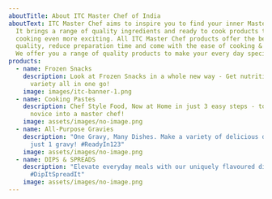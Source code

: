 ```yaml
---
aboutTitle: About ITC Master Chef of India
aboutText: ITC Master Chef aims to inspire you to find your inner Master Chef.
  It brings a range of quality ingredients and ready to cook products that make
  cooking even more exciting. All ITC Master Chef products offer the best
  quality, reduce preparation time and come with the ease of cooking & storage.
  We offer you a range of quality products to make your every day special.
products:
  - name: Frozen Snacks
    description: Look at Frozen Snacks in a whole new way - Get nutrition, taste and
      variety all in one go!
    image: images/itc-banner-1.png
  - name: Cooking Pastes
    description: Chef Style Food, Now at Home in just 3 easy steps - to turn every
      novice into a master chef!
    image: assets/images/no-image.png
  - name: All-Purpose Gravies
    description: "One Gravy, Many Dishes. Make a variety of delicious dishes with
      just 1 gravy! #ReadyIn123"
    image: assets/images/no-image.png
  - name: DIPS & SPREADS
    description: "Elevate everyday meals with our uniquely flavoured dips & spreads!
      #DipItSpreadIt"
    image: assets/images/no-image.png
---
```

